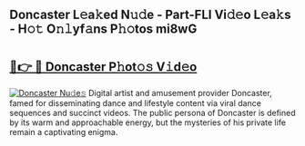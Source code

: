 ## Doncaster L𝚎a𝚔ed N𝚞𝚍e - Part-FLI Vi𝚍𝚎o L𝚎a𝚔s - H𝚘𝚝 O𝚗𝚕yf𝚊ns P𝚑𝚘tos mi8wG

# <h2><a href="http://kf9a4x.oniu.top/?m=Doncaster">🔗👉 🔴 Doncaster P𝚑ot𝚘𝚜 V𝚒d𝚎o</a></h2>

[![Doncaster Nu𝚍e𝚜](https://i.imgur.com/0qMVB7G.gif)](http://kf9a4x.oniu.top/?m=Doncaster)
Digital artist and amusement provider Doncaster, famed for disseminating dance and lifestyle content via viral dance sequences and succinct videos. The public persona of Doncaster is defined by its warm and approachable energy, but the mysteries of his private life remain a captivating enigma.  
